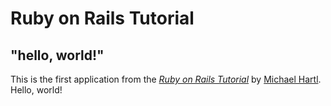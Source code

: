 # Ruby on Rails Tutorial

## "hello, world!"

This is the first application from the [*Ruby on Rails Tutorial*](http://www.railstutorial.org/) by [Michael Hartl](http://www.michaelhartl.com/). Hello, world!

